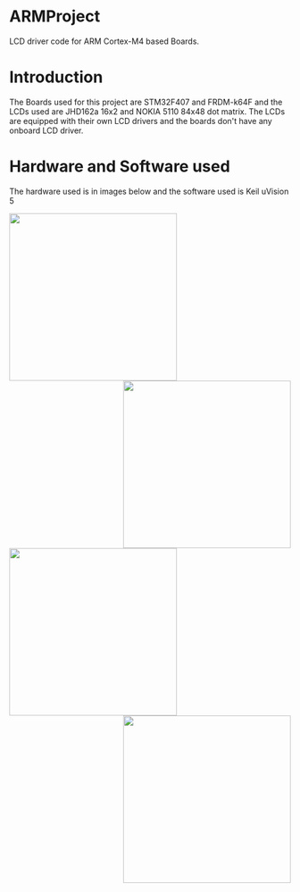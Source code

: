 # ARMProject
LCD driver code for ARM Cortex-M4 based Boards.

# Introduction
The Boards used for this project are STM32F407 and FRDM-k64F and the LCDs used are JHD162a 16x2 and NOKIA 5110 84x48 dot matrix. The LCDs are equipped with their own LCD drivers and the boards don't have any onboard LCD driver.

# Hardware and Software used

The hardware used is in images below and the software used is Keil uVision 5

<img align="left" width="300" height="300" src="https://images-na.ssl-images-amazon.com/images/I/51jy8enJluL._SX425_.jpg">
<img align="right" width="300" height="300" src="https://5.imimg.com/data5/BR/QM/MY-9380557/nokia-5110-lcd-module-500x500.jpg">  

<img align="left" width="300" height="300" src="https://uge-one.com/image/cache/catalog/catalog/0%20UGE%20STM32F4%20DISCOVERY-1-500x375.jpg">
<img align="right" width="300" height="300" src="https://www.nxp.com/assets/images/en/dev-board-image/FRDM-K64F-ANGLE.jpg">  

